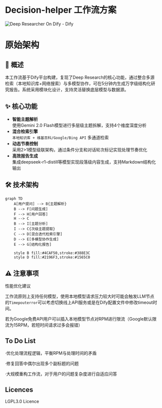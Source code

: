 # Decision-helper 工作流方案

![Deep Researcher On Dify - Dify](https://github.com/user-attachments/assets/24df7ddb-6bdd-4b4a-9aa3-f7963f2c6f7f)










# 原始架构
## 📖 概述
本工作流基于Dify平台构建，复现了Deep Research的核心功能，通过整合多源检索（本地知识库+网络搜索）与多模型协作，可在5分钟内生成万字级结构化研究报告。系统采用模块化设计，支持灵活替换底层模型与数据源。

## ✨ 核心功能
- **智能主题解析**  
  使用Gemini 2.0 Flash模型进行多层级主题拆解，支持4个维度深度分析
- **混合检索引擎**  
  `本地知识库 + 维基百科/Google/Bing API` 多通道检索
- **动态节奏控制**  
  采用2>1模型级联架构，通过条件分支和对话轮次标记实现处理节奏优化
- **高效报告生成**  
  集成deepseek-r1-distill等模型实现段落级内容生成，支持Markdown结构化输出

## 🛠️ 技术架构
```mermaid
graph TD
    A[用户提问] --> B{主题解析}
    B --> F[问题生成]
    F --> H[用户回答]
    H --> C
    B --> I[主题分析]
    I --> C{次级主题提取}
    C --> D[混合迭代检索引擎]
    D --> E[多模型协作生成]
    E --> G[结构化报告]
    
    style B fill:#4CAF50,stroke:#388E3C
    style D fill:#2196F3,stroke:#1565C0
```
## ⚠️ 注意事项
性能优化建议

工作流原则上支持任何模型，使用本地模型请求压力较大时可能会触发LLM节点的`Timepouterror`可以考虑切换线上API服务或是在Dify配置文件中修改timeout时间。

若为Google免费API用户可以插入本地模型节点对RPM进行限流（Google默认限流为15RPM，若短时间请求过多会报错）

## To Do List
·优化处理流程逻辑，平衡RPM与处理时间的矛盾

·修复回答中偶尔出现多个副标题的问题

·大规模重构工作流，对于用户的问题复杂度进行自适应问答

## Licences
LGPL3.0 Licence
